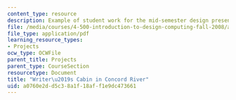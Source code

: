 ```yaml
---
content_type: resource
description: Example of student work for the mid-semester design presentation.
file: /media/courses/4-500-introduction-to-design-computing-fall-2008/a0760e2dd5c38a1f18aff1e9dc473661_assn4b_7.pdf
file_type: application/pdf
learning_resource_types:
- Projects
ocw_type: OCWFile
parent_title: Projects
parent_type: CourseSection
resourcetype: Document
title: "Writer\u2019s Cabin in Concord River"
uid: a0760e2d-d5c3-8a1f-18af-f1e9dc473661
---
```

